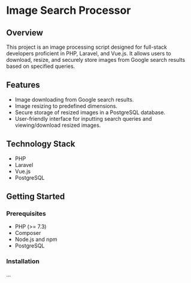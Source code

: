 # Image Search Processor

## Overview

This project is an image processing script designed for full-stack developers proficient in PHP, Laravel, and Vue.js. It allows users to download, resize, and securely store images from Google search results based on specified queries.

## Features

- Image downloading from Google search results.
- Image resizing to predefined dimensions.
- Secure storage of resized images in a PostgreSQL database.
- User-friendly interface for inputting search queries and viewing/download resized images.

## Technology Stack

- PHP
- Laravel
- Vue.js
- PostgreSQL

## Getting Started

### Prerequisites

- PHP (>= 7.3)
- Composer
- Node.js and npm
- PostgreSQL

### Installation

...
